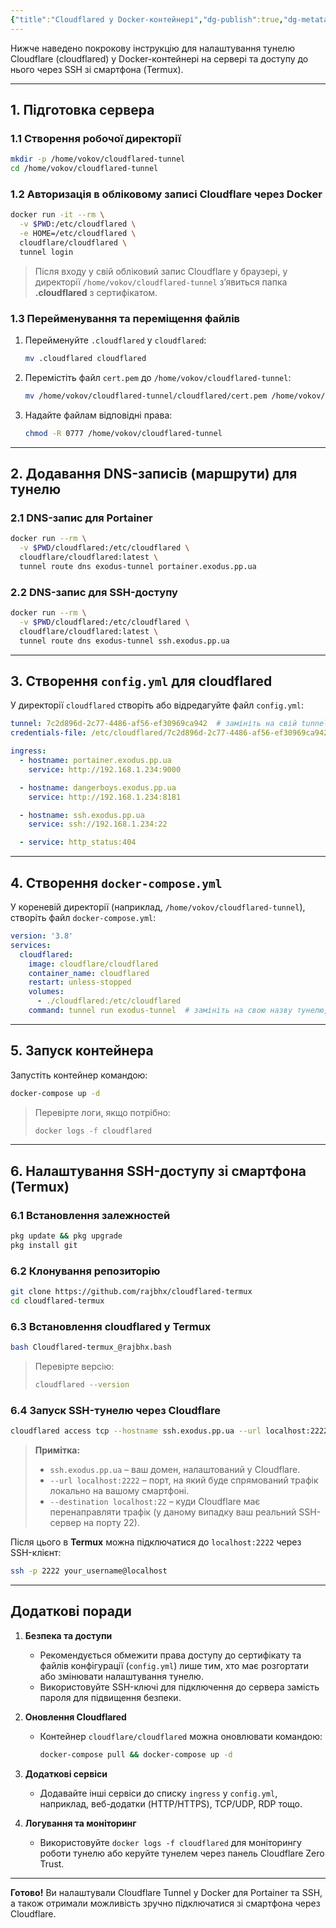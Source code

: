 ```yaml
---
{"title":"Cloudflared у Docker-контейнері","dg-publish":true,"dg-metatags":null,"dg-home":null,"permalink":"/instrukcziyi/cloudflared-u-docker-kontejneri/","dgPassFrontmatter":true,"noteIcon":""}
---
```



Нижче наведено покрокову інструкцію для налаштування тунелю Cloudflare (cloudflared) у Docker-контейнері на сервері та доступу до нього через SSH зі смартфона (Termux).

---

## 1. Підготовка сервера

### 1.1 Створення робочої директорії
```bash
mkdir -p /home/vokov/cloudflared-tunnel
cd /home/vokov/cloudflared-tunnel
````

### 1.2 Авторизація в обліковому записі Cloudflare через Docker

```bash
docker run -it --rm \
  -v $PWD:/etc/cloudflared \
  -e HOME=/etc/cloudflared \
  cloudflare/cloudflared \
  tunnel login
```

> Після входу у свій обліковий запис Cloudflare у браузері, у директорії `/home/vokov/cloudflared-tunnel` з’явиться папка **.cloudflared** з сертифікатом.

### 1.3 Перейменування та переміщення файлів

1. Перейменуйте `.cloudflared` у `cloudflared`:
    
    ```bash
    mv .cloudflared cloudflared
    ```
    
2. Перемістіть файл `cert.pem` до `/home/vokov/cloudflared-tunnel`:
    
    ```bash
    mv /home/vokov/cloudflared-tunnel/cloudflared/cert.pem /home/vokov/cloudflared-tunnel
    ```
    
3. Надайте файлам відповідні права:
    
    ```bash
    chmod -R 0777 /home/vokov/cloudflared-tunnel
    ```
    

---

## 2. Додавання DNS-записів (маршрути) для тунелю

### 2.1 DNS-запис для Portainer

```bash
docker run --rm \
  -v $PWD/cloudflared:/etc/cloudflared \
  cloudflare/cloudflared:latest \
  tunnel route dns exodus-tunnel portainer.exodus.pp.ua
```

### 2.2 DNS-запис для SSH-доступу

```bash
docker run --rm \
  -v $PWD/cloudflared:/etc/cloudflared \
  cloudflare/cloudflared:latest \
  tunnel route dns exodus-tunnel ssh.exodus.pp.ua
```

---

## 3. Створення `config.yml` для cloudflared

У директорії `cloudflared` створіть або відредагуйте файл `config.yml`:

```yaml
tunnel: 7c2d896d-2c77-4486-af56-ef30969ca942  # замініть на свій tunnel ID
credentials-file: /etc/cloudflared/7c2d896d-2c77-4486-af56-ef30969ca942.json

ingress:
  - hostname: portainer.exodus.pp.ua
    service: http://192.168.1.234:9000

  - hostname: dangerboys.exodus.pp.ua
    service: http://192.168.1.234:8181

  - hostname: ssh.exodus.pp.ua
    service: ssh://192.168.1.234:22

  - service: http_status:404
```

---

## 4. Створення `docker-compose.yml`

У кореневій директорії (наприклад, `/home/vokov/cloudflared-tunnel`), створіть файл `docker-compose.yml`:

```yaml
version: '3.8'
services:
  cloudflared:
    image: cloudflare/cloudflared
    container_name: cloudflared
    restart: unless-stopped
    volumes:
      - ./cloudflared:/etc/cloudflared
    command: tunnel run exodus-tunnel  # замініть на свою назву тунелю, якщо інша
```

---

## 5. Запуск контейнера

Запустіть контейнер командою:

```bash
docker-compose up -d
```

> Перевірте логи, якщо потрібно:
> 
> ```bash
> docker logs -f cloudflared
> ```

---

## 6. Налаштування SSH-доступу зі смартфона (Termux)

### 6.1 Встановлення залежностей

```bash
pkg update && pkg upgrade
pkg install git
```

### 6.2 Клонування репозиторію

```bash
git clone https://github.com/rajbhx/cloudflared-termux
cd cloudflared-termux
```

### 6.3 Встановлення cloudflared у Termux

```bash
bash Cloudflared-termux_@rajbhx.bash
```

> Перевірте версію:
> 
> ```bash
> cloudflared --version
> ```

### 6.4 Запуск SSH-тунелю через Cloudflare

```bash
cloudflared access tcp --hostname ssh.exodus.pp.ua --url localhost:2222 --destination localhost:22
```

> **Примітка:**
> 
> - `ssh.exodus.pp.ua` – ваш домен, налаштований у Cloudflare.
> - `--url localhost:2222` – порт, на який буде спрямований трафік локально на вашому смартфоні.
> - `--destination localhost:22` – куди Cloudflare має перенаправляти трафік (у даному випадку ваш реальний SSH-сервер на порту 22).

Після цього в **Termux** можна підключатися до `localhost:2222` через SSH-клієнт:

```bash
ssh -p 2222 your_username@localhost
```

---

## Додаткові поради

1. **Безпека та доступи**
    
    - Рекомендується обмежити права доступу до сертифікату та файлів конфігурації (`config.yml`) лише тим, хто має розгортати або змінювати налаштування тунелю.
    - Використовуйте SSH-ключі для підключення до сервера замість пароля для підвищення безпеки.
2. **Оновлення Cloudflared**
    
    - Контейнер `cloudflare/cloudflared` можна оновлювати командою:
        
        ```bash
        docker-compose pull && docker-compose up -d
        ```
        
3. **Додаткові сервіси**
    
    - Додавайте інші сервіси до списку `ingress` у `config.yml`, наприклад, веб-додатки (HTTP/HTTPS), TCP/UDP, RDP тощо.
4. **Логування та моніторинг**
    
    - Використовуйте `docker logs -f cloudflared` для моніторингу роботи тунелю або керуйте тунелем через панель Cloudflare Zero Trust.

---

**Готово!** Ви налаштували Cloudflare Tunnel у Docker для Portainer та SSH, а також отримали можливість зручно підключатися зі смартфона через Cloudflare.